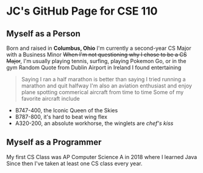 # JC's GitHub Page for CSE 110
## Myself as a Person
Born and raised in **Columbus, Ohio**
I'm currently a second-year CS Major with a Business Minor
~~When I'm not questioning why I chose to be a CS Major~~, I'm usually playing tennis, surfing, playing Pokemon Go, or in the gym
Random Quote from Dublin Airport in Ireland I found entertaining
> Saying I ran a half marathon is better than saying I tried running a marathon and quit halfway
I'm also an aviation enthusiast and enjoy plane spotting commerical aircraft from time to time
Some of my favorite aircraft include
- B747-400, the Iconic Queen of the Skies
- B787-800, it's hard to beat wing flex
- A320-200, an absolute workhorse, the winglets are *chef's kiss* 
## Myself as a Programmer
My first CS Class was AP Computer Science A in 2018 where I learned Java
Since then I've taken at least one CS class every year.




